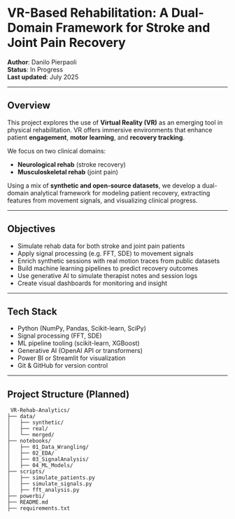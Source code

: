 # VR-Based Rehabilitation: A Dual-Domain Framework for Stroke and Joint Pain Recovery

**Author**: Danilo Pierpaoli  
**Status**:  In Progress  
**Last updated**: July 2025

---

##  Overview

This project explores the use of **Virtual Reality (VR)** as an emerging tool in physical rehabilitation. VR offers immersive environments that enhance patient **engagement**, **motor learning**, and **recovery tracking**.

We focus on two clinical domains:

-  **Neurological rehab** (stroke recovery)
-  **Musculoskeletal rehab** (joint pain)

Using a mix of **synthetic and open-source datasets**, we develop a dual-domain analytical framework for modeling patient recovery, extracting features from movement signals, and visualizing clinical progress.

---

##  Objectives

- Simulate rehab data for both stroke and joint pain patients
- Apply signal processing (e.g. FFT, SDE) to movement signals
- Enrich synthetic sessions with real motion traces from public datasets
- Build machine learning pipelines to predict recovery outcomes
- Use generative AI to simulate therapist notes and session logs
- Create visual dashboards for monitoring and insight

---

##  Tech Stack

- Python (NumPy, Pandas, Scikit-learn, SciPy)
- Signal processing (FFT, SDE)
- ML pipeline tooling (scikit-learn, XGBoost)
- Generative AI (OpenAI API or transformers)
- Power BI or Streamlit for visualization
- Git & GitHub for version control

---

##  Project Structure (Planned)

```text
 VR-Rehab-Analytics/
├── data/
│   ├── synthetic/
│   ├── real/
│   └── merged/
├── notebooks/
│   ├── 01_Data_Wrangling/
│   ├── 02_EDA/
│   ├── 03_SignalAnalysis/
│   ├── 04_ML_Models/
├── scripts/
│   ├── simulate_patients.py
│   ├── simulate_signals.py
│   ├── fft_analysis.py
├── powerbi/
├── README.md
├── requirements.txt

